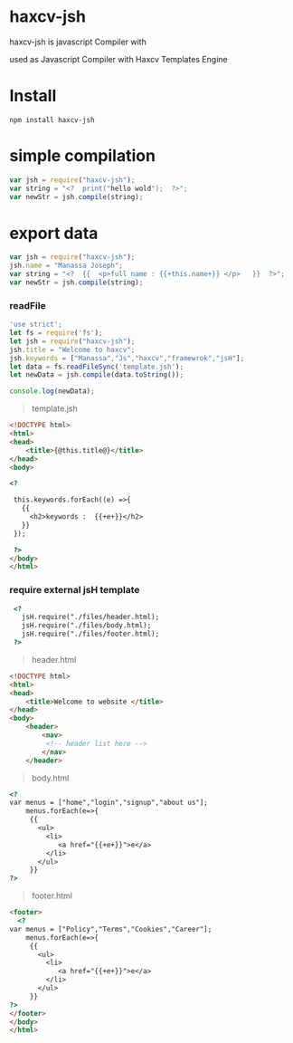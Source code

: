 # haxcv-jsh
haxcv-jsh is javascript Compiler with 

used as Javascript Compiler with Haxcv Templates Engine 

# Install 
``
npm install haxcv-jsh
``
# simple compilation 
```javascript
var jsh = require("haxcv-jsh");
var string = "<?  print("hello wold");  ?>";
var newStr = jsh.compile(string);
```

# export data
```javascript
var jsh = require("haxcv-jsh");
jsh.name = "Manassa Joseph";
var string = "<?  {{  <p>full name : {{+this.name+}} </p>   }}  ?>";
var newStr = jsh.compile(string);
```

### readFile

```javascript
'use strict';
let fs = require('fs');
let jsh = require("haxcv-jsh");
jsh.title = "Welcome to haxcv";
jsh.keywords = ["Manassa","Js","haxcv","framewrok","jsH"];
let data = fs.readFileSync('template.jsh');
let newData = jsh.compile(data.toString());

console.log(newData);

```
> template.jsh
```html
<!DOCTYPE html>
<html>
<head>
    <title>{@this.title@}</title>
</head>
<body>

<?

 this.keywords.forEach((e) =>{
   {{
     <h2>keywords :  {{+e+}}</h2>
   }}
 });

 ?>  
</body>
</html>    
```

### require external jsH template 
```html
 <?
   jsH.require("./files/header.html);   
   jsH.require("./files/body.html);
   jsH.require("./files/footer.html);  
 ?>    
```
> header.html
```html
<!DOCTYPE html>
<html>
<head>
    <title>Welcome to website </title>
</head>
<body>
    <header>
        <nav>
         <!-- header list here -->
        </nav>
    </header>
```
> body.html
```html
<?
var menus = ["home","login","signup","about us"];
    menus.forEach(e=>{
     {{
       <ul>
         <li>
            <a href="{{+e+}}">e</a>
         </li>
       </ul>
     }}
?>
```
> footer.html 
```html
<footer>
  <?
var menus = ["Policy","Terms","Cookies","Career"];
    menus.forEach(e=>{
     {{
       <ul>
         <li>
            <a href="{{+e+}}">e</a>
         </li>
       </ul>
     }}
?>
</footer>
</body>
</html>
```


